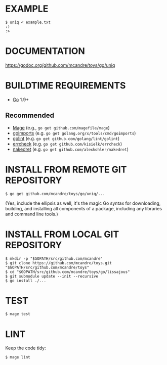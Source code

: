 # EXAMPLE

```
$ uniq < example.txt
:)
:>
```

# DOCUMENTATION

https://godoc.org/github.com/mcandre/toys/go/uniq

# BUILDTIME REQUIREMENTS

* [Go](http://golang.org/) 1.9+

## Recommended

* [Mage](https://magefile.org/) (e.g., `go get github.com/magefile/mage`)
* [goimports](https://godoc.org/golang.org/x/tools/cmd/goimports) (e.g. `go get golang.org/x/tools/cmd/goimports`)
* [golint](https://github.com/golang/lint) (e.g. `go get github.com/golang/lint/golint`)
* [errcheck](https://github.com/kisielk/errcheck) (e.g. `go get github.com/kisielk/errcheck`)
* [nakedret](https://github.com/alexkohler/nakedret) (e.g. `go get github.com/alexkohler/nakedret`)

# INSTALL FROM REMOTE GIT REPOSITORY

```console
$ go get github.com/mcandre/toys/go/uniq/...
```

(Yes, include the ellipsis as well, it's the magic Go syntax for downloading, building, and installing all components of a package, including any libraries and command line tools.)

# INSTALL FROM LOCAL GIT REPOSITORY

```console
$ mkdir -p "$GOPATH/src/github.com/mcandre"
$ git clone https://github.com/mcandre/toys.git "$GOPATH/src/github.com/mcandre/toys"
$ cd "$GOPATH/src/github.com/mcandre/toys/go/lissajous"
$ git submodule update --init --recursive
$ go install ./...
```

# TEST

```console
$ mage test
```

# LINT

Keep the code tidy:

```console
$ mage lint
```
